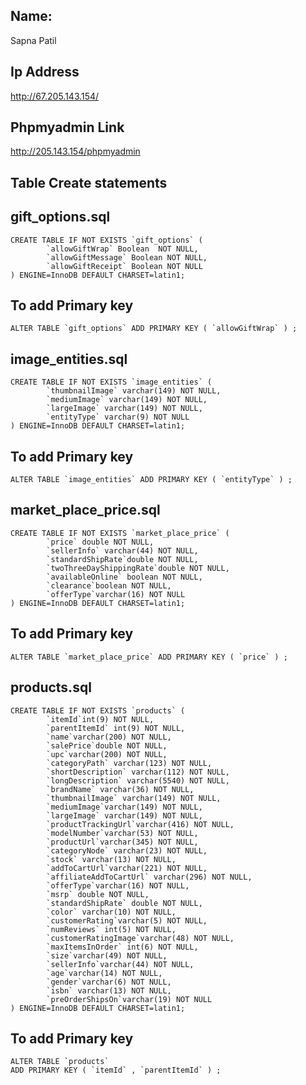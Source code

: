 

## Name:
Sapna Patil

## Ip Address
http://67.205.143.154/

## Phpmyadmin Link
http://205.143.154/phpmyadmin

## Table Create statements

## gift_options.sql

``` 
CREATE TABLE IF NOT EXISTS `gift_options` (
       	`allowGiftWrap` Boolean  NOT NULL,
       	`allowGiftMessage` Boolean NOT NULL,
       	`allowGiftReceipt` Boolean NOT NULL
) ENGINE=InnoDB DEFAULT CHARSET=latin1;
```

## To add Primary key
``` ALTER TABLE `gift_options` ADD PRIMARY KEY ( `allowGiftWrap` ) ; ```

## image_entities.sql
```
CREATE TABLE IF NOT EXISTS `image_entities` (
        `thumbnailImage` varchar(149) NOT NULL,
        `mediumImage` varchar(149) NOT NULL,
        `largeImage` varchar(149) NOT NULL,
        `entityType` varchar(9) NOT NULL
) ENGINE=InnoDB DEFAULT CHARSET=latin1;
```



## To add Primary key
```
ALTER TABLE `image_entities` ADD PRIMARY KEY ( `entityType` ) ;
```

## market_place_price.sql
```
CREATE TABLE IF NOT EXISTS `market_place_price` (
        `price` double NOT NULL,
        `sellerInfo` varchar(44) NOT NULL,
        `standardShipRate`double NOT NULL,
        `twoThreeDayShippingRate`double NOT NULL,
        `availableOnline` boolean NOT NULL,
        `clearance`boolean NOT NULL,
        `offerType`varchar(16) NOT NULL
) ENGINE=InnoDB DEFAULT CHARSET=latin1;
```

## To add Primary key
``` ALTER TABLE `market_place_price` ADD PRIMARY KEY ( `price` ) ; ```

## products.sql
```
CREATE TABLE IF NOT EXISTS `products` (
        `itemId`int(9) NOT NULL,
        `parentItemId` int(9) NOT NULL,
        `name`varchar(200) NOT NULL,
        `salePrice`double NOT NULL,
        `upc`varchar(200) NOT NULL,
        `categoryPath` varchar(123) NOT NULL,
        `shortDescription` varchar(112) NOT NULL,
        `longDescription` varchar(5540) NOT NULL,
        `brandName` varchar(36) NOT NULL,
        `thumbnailImage` varchar(149) NOT NULL,
        `mediumImage`varchar(149) NOT NULL,
        `largeImage` varchar(149) NOT NULL,
        `productTrackingUrl`varchar(416) NOT NULL,
        `modelNumber`varchar(53) NOT NULL,
        `productUrl`varchar(345) NOT NULL,
        `categoryNode` varchar(23) NOT NULL,
        `stock` varchar(13) NOT NULL,
        `addToCartUrl`varchar(221) NOT NULL,
        `affiliateAddToCartUrl` varchar(296) NOT NULL,
        `offerType`varchar(16) NOT NULL,
        `msrp` double NOT NULL,
        `standardShipRate` double NOT NULL,
        `color` varchar(10) NOT NULL,
        `customerRating`varchar(5) NOT NULL,
        `numReviews` int(5) NOT NULL,
        `customerRatingImage`varchar(48) NOT NULL,
        `maxItemsInOrder` int(6) NOT NULL,
        `size`varchar(49) NOT NULL,
        `sellerInfo`varchar(44) NOT NULL,
        `age`varchar(14) NOT NULL,
        `gender`varchar(6) NOT NULL,
        `isbn` varchar(13) NOT NULL,
        `preOrderShipsOn`varchar(19) NOT NULL
) ENGINE=InnoDB DEFAULT CHARSET=latin1;
```

## To add Primary key
```
ALTER TABLE `products` 
ADD PRIMARY KEY ( `itemId` , `parentItemId` ) ;
```
